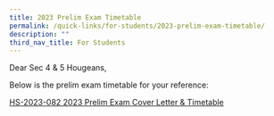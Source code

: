 ```yaml
---
title: 2023 Prelim Exam Timetable
permalink: /quick-links/for-students/2023-prelim-exam-timetable/
description: ""
third_nav_title: For Students
---
```

Dear Sec 4 & 5 Hougeans,

Below is the prelim exam timetable for your reference:

[HS-2023-082 2023 Prelim Exam Cover Letter & Timetable](/files/Timetables/hs-2023-082%202023%20prelim%20exam%20cover%20letter%20&%20timetable.pdf)